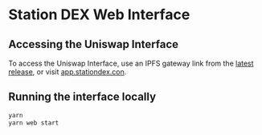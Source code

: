 # Station DEX Web Interface

## Accessing the Uniswap Interface

To access the Uniswap Interface, use an IPFS gateway link from the
[latest release](https://github.com/Uniswap/uniswap-interface/releases/latest),
or visit [app.stationdex.con](https://app.stationdex.con).

## Running the interface locally

```bash
yarn
yarn web start
```